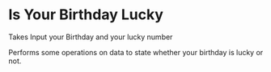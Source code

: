 # Is Your Birthday Lucky

Takes Input your Birthday and your lucky number

Performs some operations on data to state whether your birthday is lucky or not.
